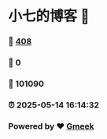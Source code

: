 # 小七的博客 :link:  
### :page_facing_up: [408](/tag.html) 
### :speech_balloon: 0 
### :hibiscus: 101090 
### :alarm_clock: 2025-05-14 16:14:32 
### Powered by :heart: [Gmeek](https://github.com/Meekdai/Gmeek)
